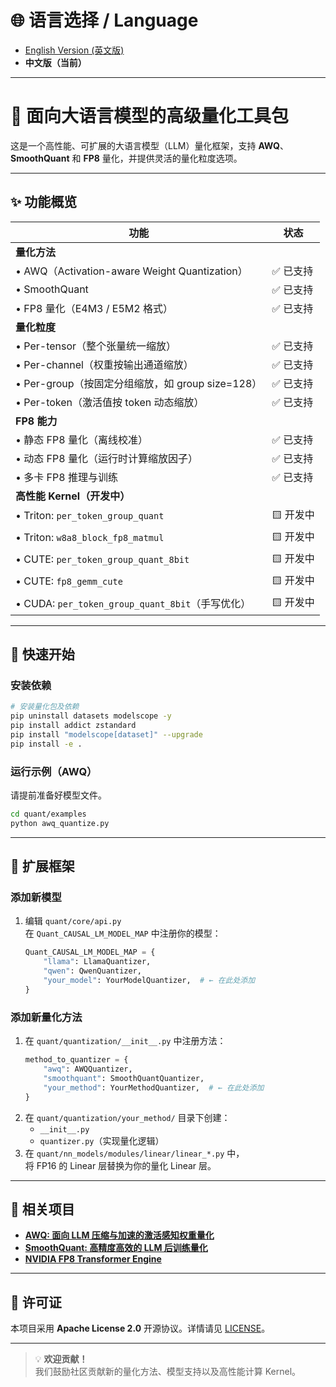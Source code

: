 # 🌐 语言选择 / Language

- [English Version (英文版)](quant/README_EN.md)
- **中文版（当前）**

---

# 🚀 面向大语言模型的高级量化工具包

这是一个高性能、可扩展的大语言模型（LLM）量化框架，支持 **AWQ**、**SmoothQuant** 和 **FP8** 量化，并提供灵活的量化粒度选项。  

---

## ✨ 功能概览

| 功能 | 状态 |
|------|------|
| **量化方法** | |
| • AWQ（Activation-aware Weight Quantization） | ✅ 已支持 |
| • SmoothQuant | ✅ 已支持 |
| • FP8 量化（E4M3 / E5M2 格式） | ✅ 已支持 |
| **量化粒度** | |
| • Per-tensor（整个张量统一缩放） | ✅ 已支持 |
| • Per-channel（权重按输出通道缩放） | ✅ 已支持 |
| • Per-group（按固定分组缩放，如 group size=128） | ✅ 已支持 |
| • Per-token（激活值按 token 动态缩放） | ✅ 已支持 |
| **FP8 能力** | |
| • 静态 FP8 量化（离线校准） | ✅ 已支持 |
| • 动态 FP8 量化（运行时计算缩放因子） | ✅ 已支持 |
| • 多卡 FP8 推理与训练 | ✅ 已支持 |
| **高性能 Kernel（开发中）** | |
| • Triton: `per_token_group_quant` | 🟨 开发中 |
| • Triton: `w8a8_block_fp8_matmul` | 🟨 开发中 |
| • CUTE: `per_token_group_quant_8bit` | 🟨 开发中 |
| • CUTE: `fp8_gemm_cute` | 🟨 开发中 |
| • CUDA: `per_token_group_quant_8bit`（手写优化） | 🟨 开发中 |

---

## 🚀 快速开始

### 安装依赖
```bash
# 安装量化包及依赖
pip uninstall datasets modelscope -y
pip install addict zstandard
pip install "modelscope[dataset]" --upgrade
pip install -e .
```

### 运行示例（AWQ）
请提前准备好模型文件。
```bash
cd quant/examples
python awq_quantize.py
```

---

## 🧩 扩展框架

### 添加新模型
1. 编辑 `quant/core/api.py`  
   在 `Quant_CAUSAL_LM_MODEL_MAP` 中注册你的模型：
   ```python
   Quant_CAUSAL_LM_MODEL_MAP = {
       "llama": LlamaQuantizer,
       "qwen": QwenQuantizer,
       "your_model": YourModelQuantizer,  # ← 在此处添加
   }
   ```

### 添加新量化方法
1. 在 `quant/quantization/__init__.py` 中注册方法：
   ```python
   method_to_quantizer = {
       "awq": AWQQuantizer,
       "smoothquant": SmoothQuantQuantizer,
       "your_method": YourMethodQuantizer,  # ← 在此处添加
   }
   ```
2. 在 `quant/quantization/your_method/` 目录下创建：
   - `__init__.py`
   - `quantizer.py`（实现量化逻辑）
3. 在 `quant/nn_models/modules/linear/linear_*.py` 中，  
   将 FP16 的 Linear 层替换为你的量化 Linear 层。

---

## 🔗 相关项目

- [**AWQ: 面向 LLM 压缩与加速的激活感知权重量化**](https://github.com/mit-han-lab/llm-awq)  
- [**SmoothQuant: 高精度高效的 LLM 后训练量化**](https://github.com/mit-han-lab/smoothquant)  
- [**NVIDIA FP8 Transformer Engine**](https://docs.nvidia.com/deeplearning/transformer-engine/user-guide/)

---

## 📄 许可证

本项目采用 **Apache License 2.0** 开源协议。详情请见 [LICENSE](LICENSE)。

---

> 💡 **欢迎贡献！**  
> 我们鼓励社区贡献新的量化方法、模型支持以及高性能计算 Kernel。

